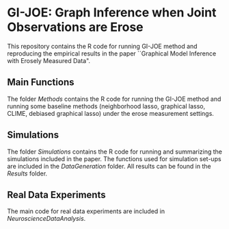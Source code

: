 # GI-JOE: Graph Inference when Joint Observations are Erose
This repository contains the R code for running GI-JOE method and reproducing the empirical results in the paper ``Graphical Model Inference with Erosely
Measured Data".

## Main Functions
The folder *Methods* contains the R code for running the GI-JOE method and running some baseline methods (neighborhood lasso, graphical lasso, CLIME, debiased graphical lasso) under the erose measurement settings.

## Simulations
The folder *Simulations* contains the R code for running and summarizing the simulations included in the paper. The functions used for simulation set-ups are included in the *DataGeneration* folder. All results can be found in the *Results* folder.

## Real Data Experiments
The main code for real data experiments are included in *NeuroscienceDataAnalysis*. 
